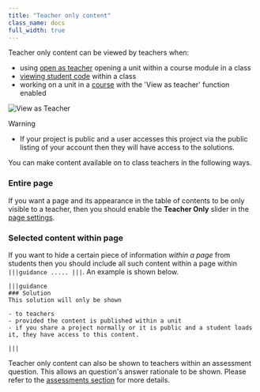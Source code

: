 ```yaml
---
title: "Teacher only content"
class_name: docs
full_width: true
---
```




Teacher only content can be viewed by teachers when:

- using [open as teacher](/docs/classes/unitmanagement/settings-info/teachersolutions) opening a unit within a course module in a class
- [viewing student code](/docs/classes/monitor/studentcode) within a class
- working on a unit in a [course](/docs/courses/working-with/) with the 'View as teacher' function enabled 
<img alt="View as Teacher" src="/img/docs/teachersolutions.png" class="simple"/>


Warning

- If your project is public and a user accesses this project via the public listing of your account then they will have access to the solutions.

You can make content available on to class teachers in the following ways.

### Entire page
If you want a page and its appearance in the table of contents to be only visible to a teacher, then you should enable the **Teacher Only** slider in the [page settings](/docs/content/authoring/settings-actions/page#teacheronly).

### Selected content within page
If you want to hide a certain piece of information *within a page* from students then you should include all such content within a page within `|||guidance ..... |||`. An example is shown below.

```
|||guidance
### Solution
This solution will only be shown

- to teachers
- provided the content is published within a unit
- if you share a project normally or it is public and a student loads it, they have access to this content.

|||
```

Teacher only content can also be shown to teachers within an assessment question. This allows an question's answer rationale to be shown. Please refer to the [assessments section](/docs/content/authoring/assessments) for more details.
